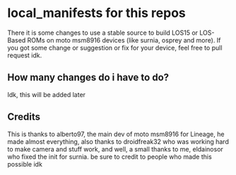 # local_manifests for this repos
There it is some changes to use a stable source to build LOS15 or LOS-Based ROMs on moto msm8916 devices (like surnia, osprey and more). If you got some change or suggestion or fix for your device, feel free to pull request idk.

## How many changes do i have to do?
Idk, this will be added later

## Credits
This is thanks to alberto97, the main dev of moto msm8916 for Lineage, he made almost everything, also thanks to droidfreak32 who was working hard to make camera and stuff work, and well, a small thanks to me, eldainosor who fixed the init for surnia. be sure to credit to people who made this possible idk
